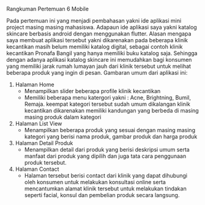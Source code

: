 Rangkuman Pertemuan 6 Mobile

Pada pertemuan ini yang menjadi pembahasan yakni ide aplikasi mini project masing masing mahasiswa.
Adapaun ide aplikasi saya yakni katalog skincare berbasis android dengan menggunakan flutter.
Alasan mengapa saya membuat aplikasi tersebut yakni dikarenakan pada beberapa klinik kecantikan masih belum memiliki katalog digital, sebagai contoh klinik kecantikan 
Pronafa Bangil yang hanya memiliki buku katalog saja. Sehingga dengan adanya aplikasi katalog skincare ini memudahkan bagi konsumen yang memiliki jarak
rumah lumayan jauh dari klinik tersebut untuk melihat beberapa produk yang ingin di pesan.
Gambaran umum dari aplikasi ini:
1. Halaman Home
	- Menampilkan slider beberapa profile klinik kecantikan
	- Memiliki beberapa menu katergori yakni : Acne, Brightning, Bumil, Remaja. keempat kategori tersebut sudah umum dikalangan 
	  klinik kecantikan dikarenakan memiliki kandungan yang berbeda di masing masing produk dalam kategori
2. Halaman List View
	- Menampilkan beberapa produk yang sesuai dengan masing masing kategori yang berisi nama produk, gambar produk dan harga produk
3. Halaman Detail Produk
	- Menampilkan detail dari produk yang berisi deskripsi umum serta manfaat dari produk yang dipilih dan juga tata cara penggunaan produk tersebut.
4. Halaman Contact
	- Halaman tersebut berisi contact dari klinik yang dapat dihubungi oleh konsumen untuk melakukan konsultasi online serta mencantumkan alamat klinik tersebut
	  untuk melakukan tindakan seperti facial, konsul dan pembelian produk secara langsung.
